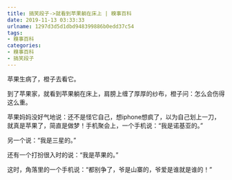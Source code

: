 ```yaml
---
title: 搞笑段子->就看到苹果躺在床上 | 糗事百科
date: 2019-11-13 03:33:33
urlname: 1297d3d5d1dbd948399886b0edd37c54
tags: 
- 糗事百科
categories:
- 糗事百科
- 搞笑段子
---
```

苹果生病了，橙子去看它。

到了苹果家，就看到苹果躺在床上，肩膀上缠了厚厚的纱布，橙子问：怎么会伤得这么重。

苹果妈妈没好气地说：还不是怪它自己，想iphone想疯了，以为自己划上一刀，就真是苹果了，简直是做梦！手机聚会上，一个手机说：“我是诺基亚的。”

另一个说：“我是三星的。”

还有一个打扮很入时的说：“我是苹果的。”

这时，角落里的一个手机说：“都别争了，爷是山寨的，爷爱是谁就是谁的！”


